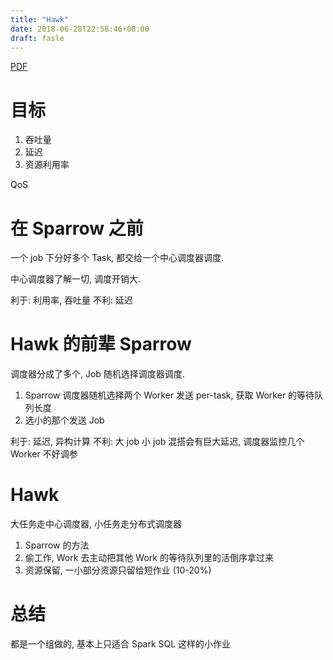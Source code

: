 ```yaml
---
title: "Hawk"
date: 2018-06-28T22:58:46+08:00
draft: fasle
---
```


[PDF](/pdf/atc15-paper-delgado_update.pdf)

# 目标

1. 吞吐量
2. 延迟
3. 资源利用率

QoS

# 在 Sparrow 之前

一个 job 下分好多个 Task, 都交给一个中心调度器调度.

中心调度器了解一切, 调度开销大.

利于: 利用率, 吞吐量
不利: 延迟

# Hawk 的前辈 Sparrow

调度器分成了多个, Job 随机选择调度器调度.

1. Sparrow 调度器随机选择两个 Worker 发送 per-task, 获取 Worker 的等待队列长度
2. 选小的那个发送 Job

利于: 延迟, 异构计算
不利: 大 job 小 job 混搭会有巨大延迟, 调度器监控几个 Worker 不好调参

# Hawk

大任务走中心调度器, 小任务走分布式调度器

1. Sparrow 的方法
2. 偷工作, Work 去主动把其他 Work 的等待队列里的活倒序拿过来
3. 资源保留, 一小部分资源只留给短作业 (10-20%)

# 总结

都是一个组做的, 基本上只适合 Spark SQL 这样的小作业

